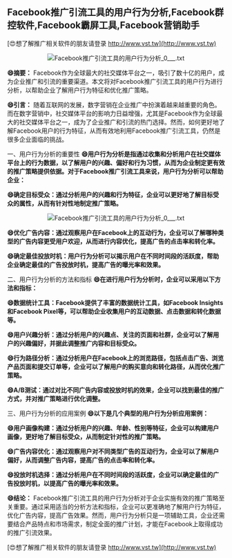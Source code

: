 ## **Facebook推广引流工具的用户行为分析,Facebook群控软件,Facebook霸屏工具,Facebook营销助手**

[😍想了解推广相关软件的朋友请登录 http://www.vst.tw](http://www.vst.tw)

 <center><img src="https://vst.tw/MP4/tuiguang/png/3.png" alt="Facebook推广引流工具的用户行为分析_0___.txt"></center>

**😄摘要：**
Facebook作为全球最大的社交媒体平台之一，吸引了数十亿的用户，成为企业推广和引流的重要渠道。本文将对Facebook推广引流工具的用户行为进行分析，以帮助企业了解用户行为特征和优化推广策略。

**😄引言：**
随着互联网的发展，数字营销在企业推广中扮演着越来越重要的角色。而在数字营销中，社交媒体平台的影响力日益增强，尤其是Facebook作为全球最大的社交媒体平台之一，成为了企业推广和引流的热门选择。然而，如何更好地了解Facebook用户的行为特征，从而有效地利用Facebook推广引流工具，仍然是很多企业面临的挑战。

一、用户行为分析的重要性
**😄用户行为分析是指通过收集和分析用户在社交媒体平台上的行为数据，以了解用户的兴趣、偏好和行为习惯，从而为企业制定更有效的推广策略提供依据。对于Facebook推广引流工具来说，用户行为分析可以帮助企业：**

**😄确定目标受众：通过分析用户的兴趣和行为特征，企业可以更好地了解目标受众的属性，从而有针对性地制定推广策略。**

 <center><img src="https://vst.tw/MP4/tuiguang/png/4.png" alt="Facebook推广引流工具的用户行为分析_0___.txt"></center>

**😄优化广告内容：通过观察用户在Facebook上的互动行为，企业可以了解哪种类型的广告内容更受用户欢迎，从而进行内容优化，提高广告的点击率和转化率。**

**😄确定最佳投放时机：用户行为分析可以揭示用户在不同时间段的活跃度，帮助企业确定最佳的广告投放时机，提高广告的曝光率和效果。**

二、用户行为分析的方法和指标
**😄在进行用户行为分析时，企业可以采用以下方法和指标：**

**😄数据统计工具：Facebook提供了丰富的数据统计工具，如Facebook Insights和Facebook Pixel等，可以帮助企业收集用户的互动数据、点击数据和转化数据等。**

**😄用户兴趣分析：通过分析用户的兴趣点、关注的页面和社群，企业可以了解用户的兴趣偏好，并据此调整推广内容和目标受众。**

**😄行为路径分析：通过分析用户在Facebook上的浏览路径，包括点击广告、浏览产品页面和提交订单等，企业可以了解用户的购买意向和转化路径，从而优化推广策略。**

**😄A/B测试：通过对比不同广告内容或投放时机的效果，企业可以找到最佳的推广方式，并对推广策略进行优化调整。**

三、用户行为分析的应用案例
**😄以下是几个典型的用户行为分析应用案例：**

**😄用户画像构建：通过分析用户的兴趣、年龄、性别等特征，企业可以构建用户画像，更好地了解目标受众，从而制定针对性的推广策略。**

**😄广告内容优化：通过观察用户对不同类型广告的互动行为，企业可以了解用户偏好，从而调整广告内容，提高广告的点击率和转化率。**

**😄投放时机选择：通过分析用户在不同时间段的活跃度，企业可以确定最佳的广告投放时机，以提高广告的曝光率和效果。**

**😄结论：**
Facebook推广引流工具的用户行为分析对于企业实施有效的推广策略至关重要。通过采用适当的分析方法和指标，企业可以更准确地了解用户行为特征，优化广告内容，提高广告效果。然而，用户行为分析只是一项辅助工具，企业还需要结合产品特点和市场需求，制定全面的推广计划，才能在Facebook上取得成功的推广引流效果。

[😍想了解推广相关软件的朋友请登录 http://www.vst.tw](http://www.vst.tw)



